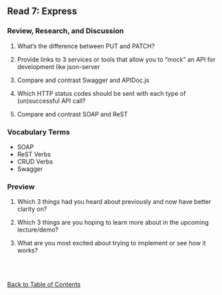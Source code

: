 ## Read 7: Express

### Review, Research, and Discussion

1. What’s the difference between PUT and PATCH?

1. Provide links to 3 services or tools that allow you to “mock” an API for development like json-server

1. Compare and contrast Swagger and APIDoc.js

1. Which HTTP status codes should be sent with each type of (un)successful API call?

1. Compare and contrast SOAP and ReST

### Vocabulary Terms

- SOAP
- ReST Verbs
- CRUD Verbs
- Swagger

### Preview

1. Which 3 things had you heard about previously and now have better clarity on?

1. Which 3 things are you hoping to learn more about in the upcoming lecture/demo?

1. What are you most excited about trying to implement or see how it works?

<br>
<br>

[Back to Table of Contents](README.md)
